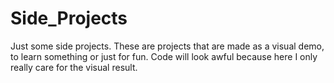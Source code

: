 # Side_Projects
Just some side projects.
These are projects that are made as a visual demo, to learn something or just for fun.
Code will look awful because here I only really care for the visual result.
